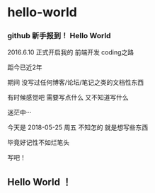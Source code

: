 # hello-world
### github 新手报到！ Hello World

2016.6.10 正式开启我的 前端开发 coding之路
  
距今已近2年
  
期间 没写过任何博客/论坛/笔记之类的文档性东西
  
有时候感觉吧 需要写点什么  又不知道写什么
  
迷茫中···
  
今天是 2018-05-25 周五 不知怎的 就是想写些东西
  
毕竟好记性不如烂笔头
  
写吧！
##  Hello World ！
